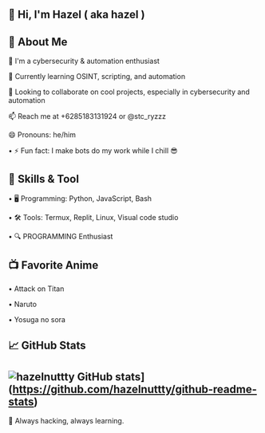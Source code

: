 ## 👋 Hi, I'm Hazel ( aka hazel )

## 🚀 About Me

👀 I'm a cybersecurity & automation enthusiast

🌱 Currently learning OSINT, scripting, and automation

💞️ Looking to collaborate on cool projects, especially in cybersecurity and automation

📫 Reach me at +6285183131924 or @stc_ryzzz

😄 Pronouns: he/him

• ⚡ Fun fact: I make bots do my work while I chill 😎
## 🔧 Skills & Tool

• 🖥️ Programming: Python, JavaScript, Bash

• 🛠️ Tools: Termux, Replit, Linux, Visual code studio

• 🔍 PROGRAMMING Enthusiast

## 📺 Favorite Anime

• Attack on Titan

• Naruto

• Yosuga no sora

## 📈 GitHub Stats
![hazelnuttty GitHub stats](https://github-readme-stats.vercel.app/api?username=hazelnuttty)](https://github.com/hazelnuttty/github-readme-stats)
---

🚀 Always hacking, always learning.


